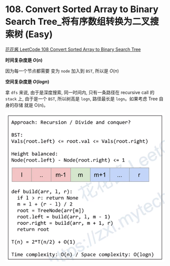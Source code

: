 # 108. Convert Sorted Array to Binary Search Tree_将有序数组转换为二叉搜索树 (Easy)



[花花酱 LeetCode 108 Convert Sorted Array to Binary Search Tree](https://youtu.be/O5BSAhg4n0M)



**时间复杂度是 $O(n)$**

因为每一个节点都需要 变为 `node` 加入到 `BST`, 所以是 $O(n)$

 **空间复杂度是 $O(logn)$**

拿 `dfs` 来说, 由于是深度搜索, 同一时间内, 只有一条路径在 recursive call 的 `stack` 上, 由于是一个 `BST`, 所以树高是 `logn`, 路径最长是 `logn`。如果考虑 Tree 自身的存储 就是 O(n)。

![solve](https://raw.githubusercontent.com/KimmiGYH/LeetCode_Notes_Public/master/Section05_Solutions/0108_Convert%20Sorted%20Array%20to%20Binary%20Search%20Tree_%E5%B0%86%E6%9C%89%E5%BA%8F%E6%95%B0%E7%BB%84%E8%BD%AC%E6%8D%A2%E4%B8%BA%E4%BA%8C%E5%8F%89%E6%90%9C%E7%B4%A2%E6%A0%91/solve.png)